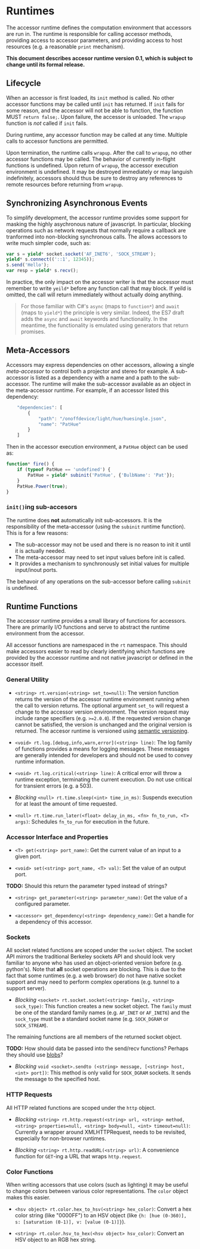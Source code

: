 Runtimes
========

The accessor runtime defines the computation environment that accessors are
run in. The runtime is responsible for calling accessor methods, providing
access to accessor parameters, and providing access to host resources (e.g. a
reasonable `print` mechanism).

**This document describes accesor runtime version 0.1, which is subject to
change until its formal release.**


Lifecycle
---------

When an accessor is first loaded, its `init` method is called. No other
accessor functions may be called until `init` has returned. If `init` fails
for some reason, and the accessor will not be able to function, the function
MUST `return false;`. Upon failure, the accessor is unloaded. The `wrapup`
function is *not* called if `init` fails.

During runtime, any accessor function may be called at any time. Multiple
calls to accessor functions are permitted.

Upon termination, the runtime calls `wrapup`. After the call to `wrapup`, no
other accessor functions may be called. The behavior of currently in-flight
functions is undefined. Upon return of `wrapup`, the accessor execution
environment is undefined. It may be destroyed immediately or may languish
indefinitely, accessors should thus be sure to destroy any references to
remote resources before returning from `wrapup`.


Synchronizing Asynchronous Events
---------------------------------

To simplify development, the accessor runtime provides some support for
masking the highly asychronous nature of javascript. In particular, blocking
operations such as network requests that normally require a callback are
tranformed into non-blocking synchronous calls. The allows accessors to write
much simpler code, such as:

```javascript
var s = yield* socket.socket('AF_INET6', 'SOCK_STREAM');
yield* s.connect(('::1', 12345));
s.send('Hello');
var resp = yield* s.recv();
```

In practice, the only impact on the accessor writer is that the accessor must
remember to write `yeild*` before any function call that may block. If yeild
is omitted, the call will return immediately without actually doing anything.

> For those familiar with C#'s `async` (maps to `function*`) and `await` (maps
> to `yield*`) the principle is very similar. Indeed, the ES7 draft adds the
> `async` and `await` keywords and functionality. In the meantime, the
> functionality is emulated using generators that return promises.


Meta-Accessors
--------------

Accessors may express dependencies on other accessors, allowing a single
_meta-accessor_ to control both a projector and stereo for example. A
sub-accessor is listed as a dependency with a name and a path to the
sub-accessor. The runtime will make the sub-accessor available as an object in
the meta-accessor runtime. For example, if an accessor listed this dependency:

```javascript
	"dependencies": [
		{
			"path": "/onoffdevice/light/hue/huesingle.json",
			"name": "PatHue"
		}
	]
```

Then in the accessor execution environment, a `PatHue` object can be used as:

```javascript
function* fire() {
	if (typeof PatHue == 'undefined') {
		PatHue = yield* subinit('PatHue', {'BulbName': 'Pat'});
	}
	PatHue.Power(true);
}
```

### `init()`ing sub-accesors

The runtime does **not** automatically init sub-accessors. It is the
responsibility of the meta-accessor (using the `subinit` runtime function).
This is for a few reasons:

* The sub-accessor may not be used and there is no reason to init it until it
   is actually needed.
* The meta-accessor may need to set input values before init is called.
* It provides a mechanism to synchronously set initial values for multiple
  input/inout ports.

The behavoir of any operations on the sub-accessor before calling `subinit`
is undefined.


Runtime Functions
-----------------

The accessor runtime provides a small library of functions for accessors.
There are primarily I/O functions and serve to abstract the runtime
environment from the accessor.

All accessor functions are namespaced in the `rt` namespace. This should make
accessors easier to read by clearly identifying which functions are provided
by the accessor runtime and not native javascript or defined in the accessor
itself.

### General Utility

- `<string> rt.version(<string> set_to=null)`: The version function returns the
version of the accessor runtime environment running when the call to version
returns.  The optional argument `set_to` will request a change to the accessor
version environment. The version request may include range specifiers (e.g.
`>=2.0.0`). If the requested version change cannot be satisfied, the version
is unchanged and the original version is returned.  The accesor runtime is
versioned using [semantic versioning](http://semver.org/).

- `<void> rt.log.[debug,info,warn,error](<string> line)`: The log family
of functions provides a means for logging messages. These messages are
generally intended for developers and should not be used to convey runtime
information.

- `<void> rt.log.critical(<string> line)`: A critical error will throw a runtime
exception, terminating the current execution. Do not use critical for transient
errors (e.g. a 503).

- _Blocking_ `<null> rt.time.sleep(<int> time_in_ms)`: Suspends execution for at
least the amount of time requested.

- `<null> rt.time.run_later(<float> delay_in_ms, <fn> fn_to_run, <T> args)`:
Schedules `fn_to_run` for execution in the future.


### Accessor Interface and Properties

- `<T> get(<string> port_name)`: Get the current value of an input to a given
port.

- `<void> set(<string> port_name, <T> val)`: Set the value of an output port.

**TODO:** Should this return the parameter typed instead of strings?
- `<string> get_parameter(<string> parameter_name)`: Get the value of a
configured parameter.

- `<accessor> get_dependency(<string> dependency_name)`: Get a handle for a
dependency of this accessor.

### Sockets

All socket related functions are scoped under the `socket` object. The socket
API mirrors the traditional Berkeley sockets API and should look very familiar
to anyone who has used an object-oriented version before (e.g. python's). Note
that __all__ socket operations are blocking.  This is due to the fact that some
runtimes (e.g. a web browser) do not have native socket support and may need to
perform complex operations (e.g. tunnel to a support server).

- _Blocking_ `<socket> rt.socket.socket(<string> family, <string> sock_type)`:
This function creates a new socket object. The `family` must be one of the
standard family names (e.g. `AF_INET` or `AF_INET6`) and the `sock_type` must
be a standard socket name (e.g. `SOCK_DGRAM` or `SOCK_STREAM`).

The remaining functions are all members of the returned socket object.

**TODO:** How should data be passed into the send/recv functions? Perhaps they
should use [blobs](https://developer.mozilla.org/en-US/docs/Web/API/Blob)?
- _Blocking_ `void <socket>.sendto (<string> message, [<string> host, <int> port])`:
This method is only valid for `SOCK_DGRAM` sockets. It sends the message to the
specified host.

### HTTP Requests

All HTTP related functions are scoped under the `http` object.

- _Blocking_ `<string> rt.http.request(<string> url, <string> method, <string>
properties=null, <string> body=null, <int> timeout=null)`: Currently a wrapper
around XMLHTTPRequest, needs to be revisited, especially for non-browser
runtimes.

- _Blocking_ `<string> rt.http.readURL(<string> url)`: A convenience function for
`GET`-ing a URL that wraps `http.request`.

### Color Functions

When writing accessors that use colors (such as lighting) it may be useful
to change colors between various color representations. The `color` object
makes this easier.

- `<hsv object> rt.color.hex_to_hsv(<string> hex_color)`: Convert a hex color
string (like "0000FF") to an HSV object (like
`{h: [hue (0-360)], s: [saturation (0-1)], v: [value (0-1)]}`).

- `<string> rt.color.hsv_to_hex(<hsv object> hsv_color)`: Convert an HSV object
to an RGB hex string.
